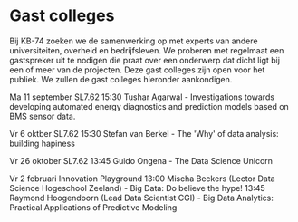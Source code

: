 # Gast colleges

Bij KB-74 zoeken we de samenwerking op met experts van andere universiteiten, overheid en bedrijfsleven. We proberen met regelmaat een gastspreker uit te nodigen die praat over een onderwerp dat dicht ligt bij een of meer van de projecten. Deze gast colleges zijn open voor het publiek. We zullen de gast colleges hieronder aankondigen.

Ma 11 september SL7.62
15:30 Tushar Agarwal - Investigations towards developing automated energy diagnostics and prediction models based on BMS sensor data.

Vr 6 oktber SL7.62
15:30 Stefan van Berkel - The 'Why' of data analysis: building hapiness

Vr 26 oktober SL7.62
13:45 Guido Ongena - The Data Science Unicorn

Vr 2 februari Innovation Playground
13:00 Mischa Beckers (Lector Data Science Hogeschool Zeeland) - Big Data: Do believe the hype!
13:45 Raymond Hoogendoorn (Lead Data Scientist CGI) - Big Data Analytics: Practical Applications of Predictive Modeling

